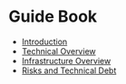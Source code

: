 # Guide Book

- [Introduction](introduction.md)
- [Technical Overview](technical.md)
- [Infrastructure Overview](infrastructure.md)
- [Risks and Technical Debt](risks.md)
